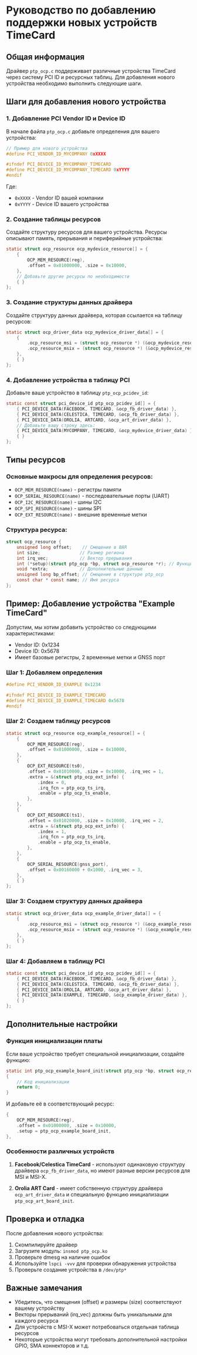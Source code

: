 # Руководство по добавлению поддержки новых устройств TimeCard

## Общая информация

Драйвер `ptp_ocp.c` поддерживает различные устройства TimeCard через систему PCI ID и ресурсных таблиц. Для добавления нового устройства необходимо выполнить следующие шаги.

## Шаги для добавления нового устройства

### 1. Добавление PCI Vendor ID и Device ID

В начале файла `ptp_ocp.c` добавьте определения для вашего устройства:

```c
// Пример для нового устройства
#define PCI_VENDOR_ID_MYCOMPANY 0xXXXX

#ifndef PCI_DEVICE_ID_MYCOMPANY_TIMECARD
#define PCI_DEVICE_ID_MYCOMPANY_TIMECARD 0xYYYY
#endif
```

Где:
- `0xXXXX` - Vendor ID вашей компании
- `0xYYYY` - Device ID вашего устройства

### 2. Создание таблицы ресурсов

Создайте структуру ресурсов для вашего устройства. Ресурсы описывают память, прерывания и периферийные устройства:

```c
static struct ocp_resource ocp_mydevice_resource[] = {
    {
        OCP_MEM_RESOURCE(reg),
        .offset = 0x01000000, .size = 0x10000,
    },
    // Добавьте другие ресурсы по необходимости
    { }
};
```

### 3. Создание структуры данных драйвера

Создайте структуру данных драйвера, которая ссылается на таблицу ресурсов:

```c
static struct ocp_driver_data ocp_mydevice_driver_data[] = {
    {
        .ocp_resource_msi = (struct ocp_resource *) (&ocp_mydevice_resource),
        .ocp_resource_msix = (struct ocp_resource *) (&ocp_mydevice_resource),
    },
    { }
};
```

### 4. Добавление устройства в таблицу PCI

Добавьте ваше устройство в таблицу `ptp_ocp_pcidev_id`:

```c
static const struct pci_device_id ptp_ocp_pcidev_id[] = {
    { PCI_DEVICE_DATA(FACEBOOK, TIMECARD, &ocp_fb_driver_data) },
    { PCI_DEVICE_DATA(CELESTICA, TIMECARD, &ocp_fb_driver_data) },
    { PCI_DEVICE_DATA(OROLIA, ARTCARD, &ocp_art_driver_data) },
    // Добавьте вашу строку здесь:
    { PCI_DEVICE_DATA(MYCOMPANY, TIMECARD, &ocp_mydevice_driver_data) },
    { }
};
```

## Типы ресурсов

### Основные макросы для определения ресурсов:

- `OCP_MEM_RESOURCE(name)` - регистры памяти
- `OCP_SERIAL_RESOURCE(name)` - последовательные порты (UART)
- `OCP_I2C_RESOURCE(name)` - шины I2C
- `OCP_SPI_RESOURCE(name)` - шины SPI
- `OCP_EXT_RESOURCE(name)` - внешние временные метки

### Структура ресурса:

```c
struct ocp_resource {
    unsigned long offset;    // Смещение в BAR
    int size;               // Размер региона
    int irq_vec;            // Вектор прерывания
    int (*setup)(struct ptp_ocp *bp, struct ocp_resource *r); // Функция инициализации
    void *extra;            // Дополнительные данные
    unsigned long bp_offset; // Смещение в структуре ptp_ocp
    const char * const name; // Имя ресурса
};
```

## Пример: Добавление устройства "Example TimeCard"

Допустим, мы хотим добавить устройство со следующими характеристиками:
- Vendor ID: 0x1234
- Device ID: 0x5678
- Имеет базовые регистры, 2 временные метки и GNSS порт

### Шаг 1: Добавляем определения

```c
#define PCI_VENDOR_ID_EXAMPLE 0x1234

#ifndef PCI_DEVICE_ID_EXAMPLE_TIMECARD
#define PCI_DEVICE_ID_EXAMPLE_TIMECARD 0x5678
#endif
```

### Шаг 2: Создаем таблицу ресурсов

```c
static struct ocp_resource ocp_example_resource[] = {
    {
        OCP_MEM_RESOURCE(reg),
        .offset = 0x01000000, .size = 0x10000,
    },
    {
        OCP_EXT_RESOURCE(ts0),
        .offset = 0x01010000, .size = 0x10000, .irq_vec = 1,
        .extra = &(struct ptp_ocp_ext_info) {
            .index = 0,
            .irq_fcn = ptp_ocp_ts_irq,
            .enable = ptp_ocp_ts_enable,
        },
    },
    {
        OCP_EXT_RESOURCE(ts1),
        .offset = 0x01020000, .size = 0x10000, .irq_vec = 2,
        .extra = &(struct ptp_ocp_ext_info) {
            .index = 1,
            .irq_fcn = ptp_ocp_ts_irq,
            .enable = ptp_ocp_ts_enable,
        },
    },
    {
        OCP_SERIAL_RESOURCE(gnss_port),
        .offset = 0x00160000 + 0x1000, .irq_vec = 3,
    },
    { }
};
```

### Шаг 3: Создаем структуру данных драйвера

```c
static struct ocp_driver_data ocp_example_driver_data[] = {
    {
        .ocp_resource_msi = (struct ocp_resource *) (&ocp_example_resource),
        .ocp_resource_msix = (struct ocp_resource *) (&ocp_example_resource),
    },
    { }
};
```

### Шаг 4: Добавляем в таблицу PCI

```c
static const struct pci_device_id ptp_ocp_pcidev_id[] = {
    { PCI_DEVICE_DATA(FACEBOOK, TIMECARD, &ocp_fb_driver_data) },
    { PCI_DEVICE_DATA(CELESTICA, TIMECARD, &ocp_fb_driver_data) },
    { PCI_DEVICE_DATA(OROLIA, ARTCARD, &ocp_art_driver_data) },
    { PCI_DEVICE_DATA(EXAMPLE, TIMECARD, &ocp_example_driver_data) },
    { }
};
```

## Дополнительные настройки

### Функция инициализации платы

Если ваше устройство требует специальной инициализации, создайте функцию:

```c
static int ptp_ocp_example_board_init(struct ptp_ocp *bp, struct ocp_resource *r)
{
    // Код инициализации
    return 0;
}
```

И добавьте её в соответствующий ресурс:

```c
{
    OCP_MEM_RESOURCE(reg),
    .offset = 0x01000000, .size = 0x10000,
    .setup = ptp_ocp_example_board_init,
},
```

### Особенности различных устройств

1. **Facebook/Celestica TimeCard** - используют одинаковую структуру драйвера `ocp_fb_driver_data`, но имеют разные версии ресурсов для MSI и MSI-X.

2. **Orolia ART Card** - имеет собственную структуру драйвера `ocp_art_driver_data` и специальную функцию инициализации `ptp_ocp_art_board_init`.

## Проверка и отладка

После добавления нового устройства:

1. Скомпилируйте драйвер
2. Загрузите модуль: `insmod ptp_ocp.ko`
3. Проверьте dmesg на наличие ошибок
4. Используйте `lspci -vvv` для проверки обнаружения устройства
5. Проверьте создание устройства в `/dev/ptp*`

## Важные замечания

- Убедитесь, что смещения (offset) и размеры (size) соответствуют вашему устройству
- Векторы прерываний (irq_vec) должны быть уникальными для каждого ресурса
- Для устройств с MSI-X может потребоваться отдельная таблица ресурсов
- Некоторые устройства могут требовать дополнительной настройки GPIO, SMA коннекторов и т.д.